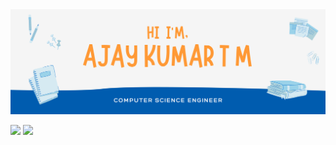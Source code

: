 <img src="IMG/banner.png" />

<a href="https://www.linkedin.com/in/ajay-kumar-t-m-14766717a"><img src="https://img.shields.io/badge/LinkedIn-profile-blue" /></a>
<a href="mailto:ajaiqmar@gmail.com"><img src="https://img.shields.io/badge/E--Mail-id-red" /></a>


